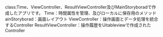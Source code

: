 class:Time、ViewController、ResultViewController及びMainStoryboradで作成したアプリです。
Time：時間属性を管理、及びローカルに保存用のメソッド
ainStoryborad：画面レイアウト
ViewController：操作画面とデータ処理を統合するController
ResultViewController：操作履歴をUitableviewで作成されたController

